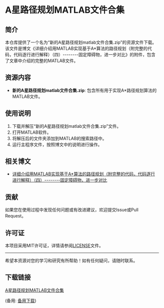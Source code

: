 # A星路径规划MATLAB文件合集

## 简介
本仓库提供了一个名为“新的A星路径规划matlab文件合集.zip”的资源文件下载。该文件是博文《详细介绍用MATLAB实现基于A*算法的路径规划（附完整的代码，代码逐行进行解释）（四）--------固定障碍物，进一步对比》的附件，包含了文章中介绍的完整的MATLAB文件。

## 资源内容
- **新的A星路径规划matlab文件合集.zip**: 包含所有用于实现A*路径规划算法的MATLAB文件。

## 使用说明
1. 下载并解压“新的A星路径规划matlab文件合集.zip”文件。
2. 打开MATLAB软件。
3. 将解压后的文件夹添加到MATLAB的搜索路径中。
4. 运行主程序文件，按照博文中的说明进行操作。

## 相关博文
- [详细介绍用MATLAB实现基于A*算法的路径规划（附完整的代码，代码逐行进行解释）（四）--------固定障碍物，进一步对比](https://blog.csdn.net/qq_44339029/article/details/105906105)

## 贡献
如果您在使用过程中发现任何问题或有改进建议，欢迎提交Issue或Pull Request。

## 许可证
本项目采用MIT许可证，详情请参阅[LICENSE](LICENSE)文件。

---

希望本资源对您的学习和研究有所帮助！如有任何疑问，请随时联系。

## 下载链接
[A星路径规划MATLAB文件合集](https://pan.quark.cn/s/a305db0b59b2) 

(备用: [备用下载](https://pan.baidu.com/s/1WmY0LFIY5mwLTcZ_ZzmCLw?pwd=1234))
